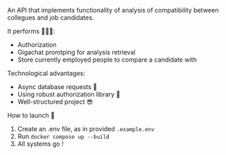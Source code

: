 An API that implements functionality of analysis of compatibility between collegues and job candidates.

It performs 👷🏿‍♂️:
- Authorization
- Gigachat promtping for analysis retrieval
- Store currently employed people to compare a candidate with

Technological advantages:
- Async database requests 🏃
- Using robust authorization library 🧱
- Well-structured project 😎

How to launch 🚀
1) Create an .env file, as in provided `.example.env`
2) Run `docker compose up --build`
3) All systems go !
